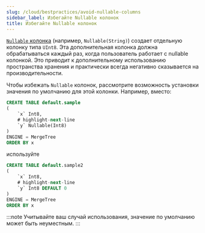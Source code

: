 ```yaml
---
slug: /cloud/bestpractices/avoid-nullable-columns
sidebar_label: Избегайте Nullable колонок
title: Избегайте Nullable колонок
---
```


[`Nullable` колонка](/sql-reference/data-types/nullable/) (например, `Nullable(String)`) создает отдельную колонку типа `UInt8`. Эта дополнительная колонка должна обрабатываться каждый раз, когда пользователь работает с nullable колонкой. Это приводит к дополнительному использованию пространства хранения и практически всегда негативно сказывается на производительности.

Чтобы избежать `Nullable` колонок, рассмотрите возможность установки значения по умолчанию для этой колонки. Например, вместо:

```sql
CREATE TABLE default.sample
(
    `x` Int8,
    # highlight-next-line
    `y` Nullable(Int8)
)
ENGINE = MergeTree
ORDER BY x
```
используйте

```sql
CREATE TABLE default.sample2
(
    `x` Int8,
    # highlight-next-line
    `y` Int8 DEFAULT 0
)
ENGINE = MergeTree
ORDER BY x
```

:::note
Учитывайте ваш случай использования, значение по умолчанию может быть неуместным.
:::
